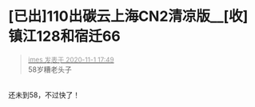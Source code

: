 # [已出]110出碳云上海CN2清凉版__[收]镇江128和宿迁66


<div class="quote"><blockquote><font size="2"><a href="https://www.hostloc.com/forum.php?mod=redirect&amp;goto=findpost&amp;pid=9385510&amp;ptid=760987" target="_blank"><font color="#999999">imes 发表于 2020-11-1 17:49</font></a></font><br />
58岁糟老头子</blockquote></div><br />
还未到58，不过快了！
